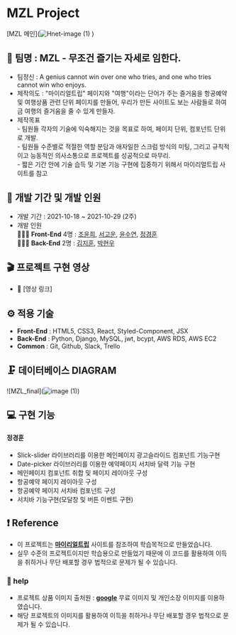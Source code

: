 # MZL Project

[MZL 메인](![Hnet-image (1)](https://user-images.githubusercontent.com/87818170/139971054-36ccc0ac-efce-47a3-80ab-d76d653de63e.gif)
)

## 🎇 팀명 : MZL - 무조건 즐기는 자세로 임한다.

- 팀정신 : A genius cannot win over one who tries, and one who tries cannot win who enjoys.
- 제작의도 : "마이리얼트립" 페이지와 "여행"이라는 단어가 주는 즐거움을 항공예약 및 여행상품 관련 단위 페이지를 만들어, 우리가 만든 사이트도 보는 사람들로 하여금 여행의 즐거움을 줄 수 있게 만들자.
- 제작목표<br>
  \- 팀원들 각자의 기술에 익숙해지는 것을 목표로 하여, 페이지 단위, 컴포넌트 단위로 개발.<br>
  \- 팀원들 수준별로 적절한 역할 분담과 애자일한 스크럼 방식의 미팅, 그리고 규칙적이고 능동적인 의사소통으로 프로젝트를 성공적으로 마무리.<br>
  \- 짧은 기간 안에 기술 습득 및 기본 기능 구현에 집중하기 위해서 마이리얼트립 사이트를 참고<br>

## 📅 개발 기간 및 개발 인원

- 개발 기간 : 2021-10-18 ~ 2021-10-29 (2주)
- 개발 인원 <br/>
  👨‍👧‍👦 **Front-End** 4명 : [조윤희](https://github.com/yoooon0w0), [서고운](https://github.com/gouni77), [윤수연](https://github.com/lifeofsue), [정경훈](https://github.com/kyunghoon1017) <br/>
  👨‍👧‍👦 **Back-End** 2명 : [김지훈](https://github.com/kimfa123), [박현우](https://github.com/Pagnim)

## 🎬 프로젝트 구현 영상

- 🔗 [영상 링크]

## ⚙ 적용 기술

- **Front-End** : HTML5, CSS3, React, Styled-Component, JSX
- **Back-End** : Python, Django, MySQL, jwt, bcypt, AWS RDS, AWS EC2
- **Common** : Git, Github, Slack, Trello

## 🗜 데이터베이스 DIAGRAM

![MZL_final](![image (1)](https://user-images.githubusercontent.com/87818170/139994982-874a2c7c-66b4-4b16-ad02-891de91577cb.png))

## 💻 구현 기능

#### 정경훈

- Slick-slider 라이브러리를 이용한 메인페이지 광고슬라이드 컴포넌트 기능구현
- Date-picker 라이브러리를 이용한 예약페이지 서치바 달력 기능 구현
- 메인페이지 컴포넌트 취합 및 페이지 레이아웃 구성
- 항공예약 페이지 레이아웃 구성
- 항공예약 페이지 서치바 컴포넌트 구성
- 서치바 기능구현(모달창 및 버튼 이벤트 구현)

## ❗ Reference

- 이 프로젝트는 [**마이리얼트립**](https://www.myrealtrip.com/) 사이트를 참조하여 학습목적으로 만들었습니다.
- 실무 수준의 프로젝트이지만 학습용으로 만들었기 때문에 이 코드를 활용하여 이득을 취하거나 무단 배포할 경우 법적으로 문제가 될 수 있습니다.

### 🙏 help

- 프로젝트 상품 이미지 출처원 : [**google**](http://google.com/) 무료 이미지 및 개인소장 이미지를 이용하였습니다.
- 해당 프로젝트의 이미지를 활용하여 이득을 취하거나 무단 배포할 경우 법적으로 문제가 될 수 있습니다.
